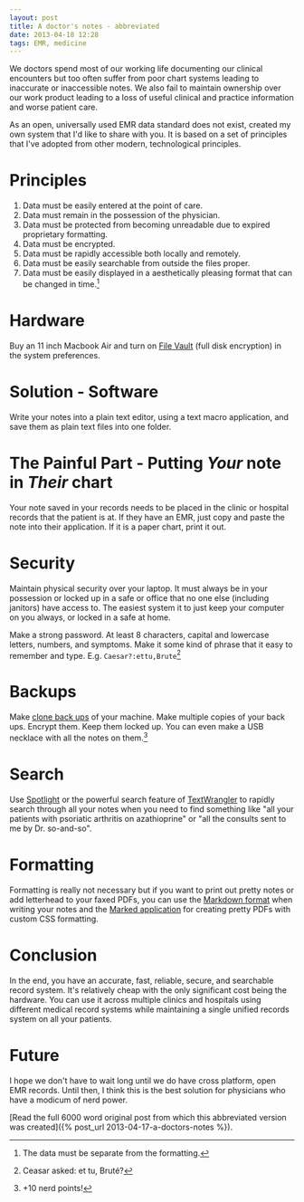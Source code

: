 ```yaml
---
layout: post
title: A doctor's notes - abbreviated
date: 2013-04-18 12:28  
tags: EMR, medicine
---
```


We doctors spend most of our working life documenting our clinical encounters but too often suffer from poor chart systems leading to inaccurate or inaccessible notes. We also fail to maintain ownership over our work product leading to a loss of useful clinical and practice information and worse patient care.

As an open, universally used EMR data standard does not exist, created my own system that I'd like to share with you. It is based on a set of principles that I've adopted from other modern, technological principles.

# Principles #

1. Data must be easily entered at the point of care.
2. Data must remain in the possession of the physician.
3. Data must be protected from becoming unreadable due to expired proprietary formatting.
4. Data must be encrypted.
5. Data must be rapidly accessible both locally and remotely.
6. Data must be easily searchable from outside the files proper.
7. Data must be easily displayed in a aesthetically pleasing format that can be changed in time.[^1366329887-fn1]

# Hardware #

Buy an 11 inch Macbook Air and turn on [File Vault](http://en.wikipedia.org/wiki/FileVault) (full disk encryption) in the system preferences. 

# Solution - Software #

Write your notes into a plain text editor, using a text macro application, and save them as plain text files into one folder.

# The Painful Part - Putting _Your_ note in _Their_ chart #

Your note saved in your records needs to be placed in the clinic or hospital records that the patient is at. If they have an EMR, just copy and paste the note into their application. If it is a paper chart, print it out.

# Security #

Maintain physical security over your laptop. It must always be in your possession or locked up in a safe or office that no one else (including janitors) have access to. The easiest system it to just keep your computer on you always, or locked in a safe at home.

Make a strong password. At least 8 characters, capital and lowercase letters, numbers, and symptoms. Make it some kind of phrase that it easy to remember and type. E.g. `Caesar?:ettu,Brute`[^1366329887-fn2]

# Backups #

Make [clone back ups](http://soitscometothis.net/post/clone-backups-why-and-how) of your machine. Make multiple copies of your back ups. Encrypt them. Keep them locked up. You can even make a USB necklace with all the notes on them.[^1366329887-fn3]

# Search #

Use [Spotlight](http://support.apple.com/kb/ht2531) or the powerful search feature of [TextWrangler](http://www.barebones.com/products/textwrangler/) to rapidly search through all your notes when you need to find something like "all your patients with psoriatic arthritis on azathioprine" or "all the consults sent to me by Dr. so-and-so".

# Formatting #

Formatting is really not necessary but if you want to print out pretty notes or add letterhead to your faxed PDFs, you can use the [Markdown format](http://bywordapp.com/markdown/guide.html) when writing your notes and the [Marked application](http://markedapp.com/) for creating pretty PDFs with custom CSS formatting.

# Conclusion #

In the end, you have an accurate, fast, reliable, secure, and searchable record system. It's relatively cheap with the only significant cost being the hardware. You can use it across multiple clinics and hospitals using different medical record systems while maintaining a single unified records system on all your patients. 

# Future #

I hope we don't have to wait long until we do have cross platform, open EMR records. Until then, I think this is the best solution for physicians who have a modicum of nerd power.

[Read the full 6000 word original post from which this abbreviated version was created]({% post_url 2013-04-17-a-doctors-notes %}).

[^1366329887-fn1]: The data must be separate from the formatting.

[^1366329887-fn2]: Ceasar asked: et tu, Bruté?

[^1366329887-fn3]: +10 nerd points!